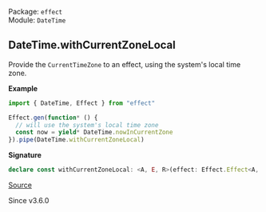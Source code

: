 Package: `effect`<br />
Module: `DateTime`<br />

## DateTime.withCurrentZoneLocal

Provide the `CurrentTimeZone` to an effect, using the system's local time
zone.

**Example**

```ts
import { DateTime, Effect } from "effect"

Effect.gen(function* () {
  // will use the system's local time zone
  const now = yield* DateTime.nowInCurrentZone
}).pipe(DateTime.withCurrentZoneLocal)
```

**Signature**

```ts
declare const withCurrentZoneLocal: <A, E, R>(effect: Effect.Effect<A, E, R>) => Effect.Effect<A, E, Exclude<R, CurrentTimeZone>>
```

[Source](https://github.com/Effect-TS/effect/tree/main/packages/effect/src/DateTime.ts#L1059)

Since v3.6.0